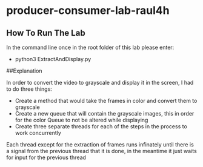 # producer-consumer-lab-raul4h

## How To Run The Lab

In the command line once in the root folder of this lab please enter:
* python3 ExtractAndDisplay.py

##Explanation

In order to convert the video to grayscale and display it in the screen, I had to do three things:
* Create a method that would take the frames in color and convert them to grayscale
* Create a new queue that will contain the grayscale images, this in order for the color Queue to not be altered while displaying
* Create three separate threads for each of the steps in the process to work concurrently

Each thread except for the extraction of frames runs infinately until there is a signal from the previous thread that it is done, in the meantime it just waits for input for the previous thread
